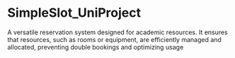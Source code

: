 # SimpleSlot_UniProject
A versatile reservation system designed for academic resources. It ensures that resources, such as rooms or equipment, are efficiently managed and allocated, preventing double bookings and optimizing usage
